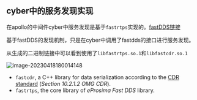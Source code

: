 ## cyber中的服务发现实现

在apollo的中间件cyber中服务发现是基于`fastrtps`实现的。[fastDDS链接](https://fast-dds.docs.eprosima.com/en/latest/fastdds/discovery/discovery.html)

基于fastDDS的发现机制，只是在cyber中调用了fastdds的接口进行服务发现。

从生成的二进制链接中可以看到使用了`libfastrtps.so.1`和`libfastcdr.so.1`

![image-20230418180014148](/home/kanon/snap/typora/78/.config/Typora/typora-user-images/image-20230418180014148.png)

- `fastcdr`, a C++ library for data serialization according to the [CDR standard](https://www.omg.org/spec/DDSI-RTPS/2.2) (*Section 10.2.1.2 OMG CDR*).
- `fastrtps`, the core library of *eProsima Fast DDS* library.